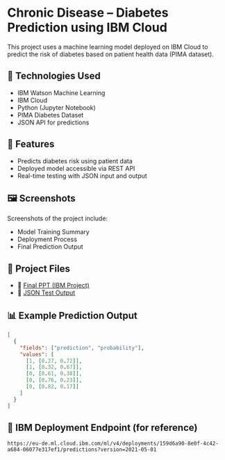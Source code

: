 # Chronic Disease – Diabetes Prediction using IBM Cloud

This project uses a machine learning model deployed on IBM Cloud to predict the risk of diabetes based on patient health data (PIMA dataset).

## 🔧 Technologies Used
- IBM Watson Machine Learning
- IBM Cloud
- Python (Jupyter Notebook)
- PIMA Diabetes Dataset
- JSON API for predictions

## 🚀 Features
- Predicts diabetes risk using patient data
- Deployed model accessible via REST API
- Real-time testing with JSON input and output

## 🖼️ Screenshots
Screenshots of the project include:
- Model Training Summary
- Deployment Process
- Final Prediction Output

## 📎 Project Files
- 📝 [Final PPT (IBM Project)](./finalprojectibm.pdf)
- 📄 [JSON Test Output](./ChronicDiseasedeploy2_test_result.json)

## 📊 Example Prediction Output

```json
[
  {
    "fields": ["prediction", "probability"],
    "values": [
      [1, [0.27, 0.72]],
      [1, [0.32, 0.67]],
      [0, [0.61, 0.38]],
      [0, [0.76, 0.23]],
      [0, [0.82, 0.17]]
    ]
  }
]
```

## 🔗 IBM Deployment Endpoint (for reference)
`https://eu-de.ml.cloud.ibm.com/ml/v4/deployments/159d6a90-8e0f-4c42-a684-06077e317ef1/predictions?version=2021-05-01`
